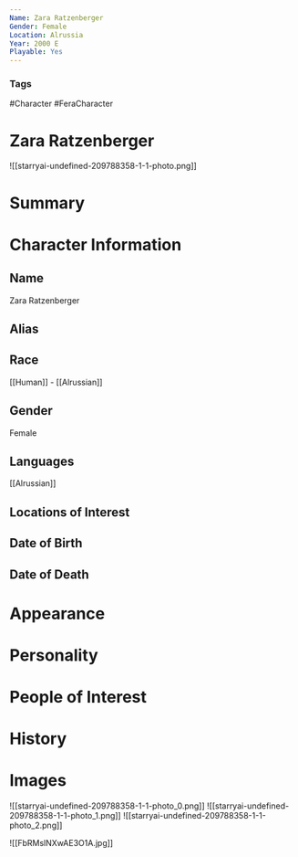```yaml
---
Name: Zara Ratzenberger
Gender: Female
Location: Alrussia
Year: 2000 E
Playable: Yes
---
```


### Tags
#Character #FeraCharacter

# Zara Ratzenberger
![[starryai-undefined-209788358-1-1-photo.png]]


# Summary


# Character Information

## Name
Zara Ratzenberger

## Alias

## Race
[[Human]] - [[Alrussian]]

## Gender
Female

## Languages
[[Alrussian]]

## Locations of Interest

## Date of Birth

## Date of Death

# Appearance

# Personality

# People of Interest

# History

# Images
![[starryai-undefined-209788358-1-1-photo_0.png]]
![[starryai-undefined-209788358-1-1-photo_1.png]]
![[starryai-undefined-209788358-1-1-photo_2.png]]

![[FbRMslNXwAE3O1A.jpg]]